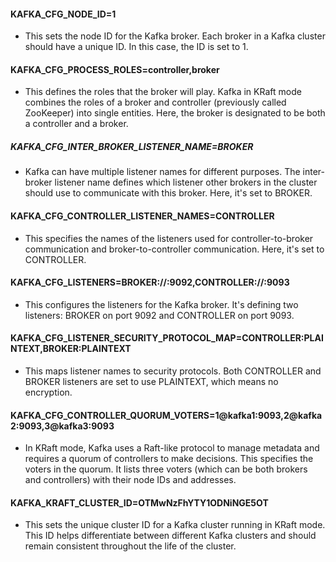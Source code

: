 #### KAFKA_CFG_NODE_ID=1

- This sets the node ID for the Kafka broker. Each broker in a Kafka cluster should have a unique ID. In this case, the ID is set to 1.

#### KAFKA_CFG_PROCESS_ROLES=controller,broker

- This defines the roles that the broker will play. Kafka in KRaft mode combines the roles of a broker and controller (previously called ZooKeeper) into single entities. Here, the broker is designated to be both a controller and a broker.

##### KAFKA_CFG_INTER_BROKER_LISTENER_NAME=BROKER

- Kafka can have multiple listener names for different purposes. The inter-broker listener name defines which listener other brokers in the cluster should use to communicate with this broker. Here, it's set to BROKER.


#### KAFKA_CFG_CONTROLLER_LISTENER_NAMES=CONTROLLER

- This specifies the names of the listeners used for controller-to-broker communication and broker-to-controller communication. Here, it's set to CONTROLLER.


#### KAFKA_CFG_LISTENERS=BROKER://:9092,CONTROLLER://:9093

- This configures the listeners for the Kafka broker. It's defining two listeners: BROKER on port 9092 and CONTROLLER on port 9093.


#### KAFKA_CFG_LISTENER_SECURITY_PROTOCOL_MAP=CONTROLLER:PLAINTEXT,BROKER:PLAINTEXT

- This maps listener names to security protocols. Both CONTROLLER and BROKER listeners are set to use PLAINTEXT, which means no encryption.


#### KAFKA_CFG_CONTROLLER_QUORUM_VOTERS=1@kafka1:9093,2@kafka2:9093,3@kafka3:9093

- In KRaft mode, Kafka uses a Raft-like protocol to manage metadata and requires a quorum of controllers to make decisions. This specifies the voters in the quorum. It lists three voters (which can be both brokers and controllers) with their node IDs and addresses.


#### KAFKA_KRAFT_CLUSTER_ID=OTMwNzFhYTY1ODNiNGE5OT

- This sets the unique cluster ID for a Kafka cluster running in KRaft mode. This ID helps differentiate between different Kafka clusters and should remain consistent throughout the life of the cluster.